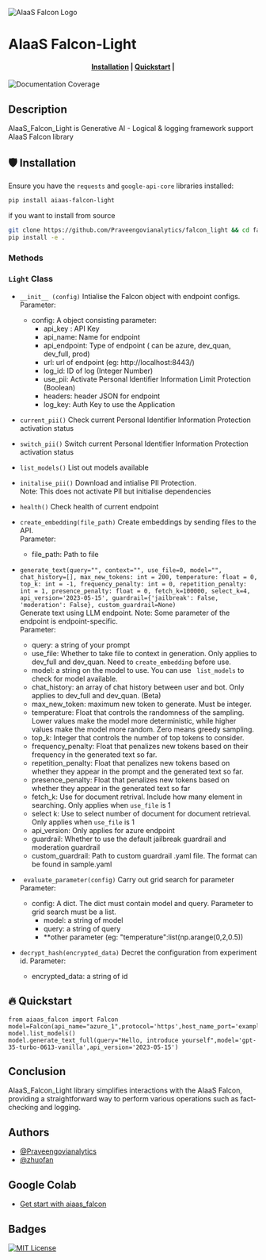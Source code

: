 ![AIaaS Falcon Logo](img/AIAAS_FALCON.jpg)

# AIaaS Falcon-Light


<h4 align="center">
    <p>
        <a href="#shield-installation">Installation</a> |
        <a href="#fire-quickstart">Quickstart</a> |
    <p>
</h4>


![Documentation Coverage](interrogate_badge.svg)

## Description

AIaaS_Falcon_Light is Generative AI - Logical & logging framework support AIaaS Falcon library

## :shield: Installation

Ensure you have the `requests` and `google-api-core` libraries installed:

```bash
pip install aiaas-falcon-light
```


if you want to install from source

```bash
git clone https://github.com/Praveengovianalytics/falcon_light && cd falcon_light
pip install -e .
```

### Methods
### `Light`  Class
- `__init__ (config)`
Intialise the Falcon object with endpoint configs. \
Parameter: 
     - config: A object consisting parameter:
        - api_key : API Key
        - api_name: Name for endpoint
        - api_endpoint: Type of endpoint ( can be azure, dev_quan, dev_full, prod)
        - url: url of endpoint (eg: http://localhost:8443/)
        - log_id: ID of log (Integer Number)
        - use_pii: Activate Personal Identifier Information Limit Protection (Boolean)
        - headers: header JSON for endpoint
        - log_key: Auth Key to use the Application


- `current_pii()`
Check current Personal Identifier Information Protection activation status

- `switch_pii()`
Switch current Personal Identifier Information Protection activation status
- `list_models()`
List out models available
- `initalise_pii()`
Download and intialise PII Protection. \
Note: This does not activate PII but initialise dependencies

- `health()`
Check health of current endpoint

- `create_embedding(file_path)`
Create embeddings by sending files to the API. \
Parameter:
    - file_path: Path to file 

- `generate_text(query="",
            context="",
            use_file=0,
            model="",
            chat_history=[],
            max_new_tokens: int = 200,
            temperature: float = 0,
            top_k: int = -1,
            frequency_penalty: int = 0,
            repetition_penalty: int = 1,
            presence_penalty: float = 0,
            fetch_k=100000,
            select_k=4,
            api_version='2023-05-15',
            guardrail={'jailbreak': False, 'moderation': False},
            custom_guardrail=None)` \
  Generate text using LLM endpoint. Note: Some parameter of the endpoint is endpoint-specific. \
  Parameter: 
  - query: a string of your prompt
  - use_file: Whether to take file to context in generation. Only applies to dev_full and dev_quan. Need to `create_embedding` before use.
  - model: a string on the model to use. You can use ` list_models` to check for model available.
  - chat_history: an array of chat history between user and bot. Only applies to dev_full and dev_quan. (Beta)
  - max_new_token: maximum new token to generate. Must be integer.
  - temperature: Float that controls the randomness of the sampling. Lower
        values make the model more deterministic, while higher values make
        the model more random. Zero means greedy sampling.
  - top_k: Integer that controls the number of top tokens to consider.
  - frequency_penalty: Float that penalizes new tokens based on their
        frequency in the generated text so far.
  - repetition_penalty: Float that penalizes new tokens based on whether
        they appear in the prompt and the generated text so far.
  - presence_penalty: Float that penalizes new tokens based on whether they
        appear in the generated text so far
  - fetch_k: Use for document retrival. Include how many element in searching. Only applies when `use_file` is 1
  - select k: Use to select number of document for document retrieval. Only applies when `use_file` is 1
  - api_version: Only applies for azure endpoint
  - guardrail: Whether to use the default jailbreak guardrail and moderation guardrail
  - custom_guardrail: Path to custom guardrail .yaml file. The format can be found in sample.yaml
  
- ` evaluate_parameter(config)`
Carry out grid search for parameter \
Parameter:
    - config: A dict. The dict must contain model and query. Parameter to grid search must be a list. 
        - model: a string of model
        - query: a string of query
        - **other parameter (eg: "temperature":list(np.arange(0,2,0.5))
- `decrypt_hash(encrypted_data)`
Decret the configuration from experiment id.
Parameter:
    - encrypted_data: a string of id

## :fire: Quickstart

```
from aiaas_falcon import Falcon
model=Falcon(api_name="azure_1",protocol='https',host_name_port='example.com',api_key='API_KEY',api_endpoint='azure',log_key="KEY")
model.list_models()
model.generate_text_full(query="Hello, introduce yourself",model='gpt-35-turbo-0613-vanilla',api_version='2023-05-15')
```

## Conclusion

AIaaS_Falcon_Light library simplifies interactions with the AIaaS Falcon, providing a straightforward way to perform various operations such as fact-checking and logging.

## Authors

- [@Praveengovianalytics](https://github.com/Praveengovianalytics)
- [@zhuofan](https://github.com/zhuofan-16)

## Google Colab

- [Get start with aiaas_falcon](https://colab.research.google.com/drive/1haZ-1fD4htQuNF2zzyrUSTP90KRls1dC?usp=sharing)

## Badges

[![MIT License](https://img.shields.io/badge/License-MIT-green.svg)](https://choosealicense.com/licenses/mit/)
